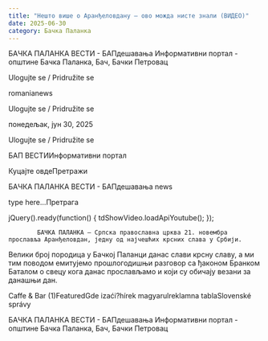 ```yaml
---
title: "Нешто више о Аранђеловдану – ово можда нисте знали (ВИДЕО)"
date: 2025-06-30
category: Бачка Паланка
---
```


БАЧКА ПАЛАНКА ВЕСТИ - БАПдешавања Информативни портал - општине Бачка Паланка, Бач, Бачки Петровац

Ulogujte se / Pridružite se

romanianews

Ulogujte se / Pridružite se

понедељак, јун 30, 2025

Ulogujte se / Pridružite se

БАП ВЕСТИИнформативни портал

Куцајте овдеПретражи

БАЧКА ПАЛАНКА ВЕСТИ - БАПдешавања news

type here...Претрага

jQuery().ready(function() {
                            tdShowVideo.loadApiYoutube(); 
                        });
                        
                    
            БАЧКА ПАЛАНКА – Српска православна црква 21. новембра прославља Аранђеловдан, једну од најчешћих крсних слава у Србији.

Велики број породица у Бачкој Паланци данас слави крсну славу, а ми тим поводом емитујемо прошлогодишњи разговор са ђаконом Бранком Баталом о свецу кога данас прослављамо и који су обичају везани за данашњи дан.

Caffe & Bar (1)FeaturedGde izaći?hírek magyarulreklamna tablaSlovenské správy

БАЧКА ПАЛАНКА ВЕСТИ - БАПдешавања Информативни портал - општине Бачка Паланка, Бач, Бачки Петровац
